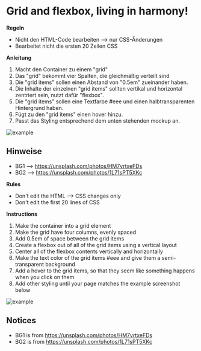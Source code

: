 # Grid and flexbox, living in harmony!

**Regeln**
- Nicht den HTML-Code bearbeiten --> nur CSS-Änderungen
- Bearbeitet nicht die ersten 20 Zeilen CSS

**Anleitung**

1. Macht den Container zu einem "grid"
2. Das "grid" bekommt vier Spalten, die gleichmäßig verteilt sind
3. Die "grid items" sollen einen Abstand von "0.5em" zueinander haben.
4. Die Inhalte der einzelnen "grid items" sollten vertikal und horizontal zentriert sein, nutzt dafür "flexbox".
5. Die "grid items" sollen eine Textfarbe #eee und einen halbtransparenten Hintergrund haben.
7. Fügt zu den "grid items" einen hover hinzu. 
8. Passt das Styling entsprechend dem unten stehenden mockup an.


![example](example.png)

## Hinweise

- BG1 -->  https://unsplash.com/photos/HM7vrtxeFDs
- BG2 -->  https://unsplash.com/photos/1L71sPT5XKc


**Rules**

- Don't edit the HTML --> CSS changes only
- Don't edit the first 20 lines of CSS

**Instructions**

1. Make the container into a grid element
2. Make the grid have four columns, evenly spaced
3. Add 0.5em of space between the grid items
4. Create a flexbox out of all of the grid items using a vertical layout
5. Center all of the flexbox contents vertically and horizontally
6. Make the text color of the grid items #eee and give them a semi-transparent background
7. Add a hover to the grid items, so that they seem like something happens when you click on them
8. Add other styling until your page matches the example screenshot below

![example](example.png)

## Notices

- BG1 is from https://unsplash.com/photos/HM7vrtxeFDs
- BG2 is from https://unsplash.com/photos/1L71sPT5XKc
